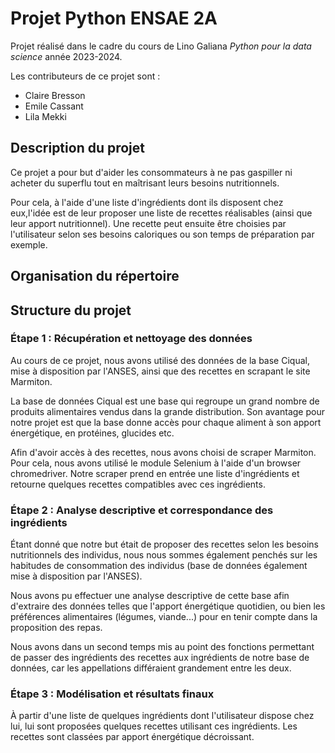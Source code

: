 # Projet Python ENSAE 2A

Projet réalisé dans le cadre du cours de Lino Galiana *Python pour la data science* année 2023-2024. 

Les contributeurs de ce projet sont : 
- Claire Bresson
- Emile Cassant
- Lila Mekki 

## Description du projet 

Ce projet a pour but d'aider les consommateurs à ne pas gaspiller ni acheter du superflu tout en maîtrisant leurs besoins nutritionnels. 

Pour cela, à l'aide d'une liste d'ingrédients dont ils disposent chez eux,l'idée est de leur proposer une liste de recettes réalisables (ainsi que leur apport nutritionnel). Une recette peut ensuite être choisies par l'utilisateur selon ses besoins caloriques ou son temps de préparation par exemple. 

## Organisation du répertoire 




## Structure du projet 

### Étape 1 : Récupération et nettoyage des données

Au cours de ce projet, nous avons utilisé des données de la base Ciqual, mise à disposition par l'ANSES, ainsi que des recettes en scrapant le site Marmiton. 

La base de données Ciqual est une base qui regroupe un grand nombre de produits alimentaires vendus dans la grande distribution. Son avantage pour notre projet est que la base donne accès pour chaque aliment à son apport énergétique, en protéines, glucides etc.

Afin d'avoir accès à des recettes, nous avons choisi de scraper Marmiton. Pour cela, nous avons utilisé le module Selenium à l'aide d'un browser chromedriver. Notre scraper prend en entrée une liste d'ingrédients et retourne quelques recettes compatibles avec ces ingrédients. 

### Étape 2 : Analyse descriptive et correspondance des ingrédients

Étant donné que notre but était de proposer des recettes selon les besoins nutritionnels des individus, nous nous sommes également penchés sur les habitudes de consommation des individus (base de données également mise à disposition par l'ANSES).

Nous avons pu effectuer une analyse descriptive de cette base afin d'extraire des données telles que l'apport énergétique quotidien, ou bien les préférences alimentaires (légumes, viande...) pour en tenir compte dans la proposition des repas. 

Nous avons dans un second temps mis au point des fonctions permettant de passer des ingrédients des recettes aux ingrédients de notre base de données, car les appellations différaient grandement entre les deux. 

### Étape 3 : Modélisation et résultats finaux 

À partir d'une liste de quelques ingrédients dont l'utilisateur dispose chez lui, lui sont proposées quelques recettes utilisant ces ingrédients. Les recettes sont classées par apport énergétique décroissant.  



